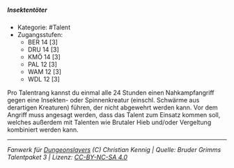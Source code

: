 <!---
Dies ist ein Fanwerk für DUNGEONSLAYERS (C) von Christian Kennig

Quellen:      [Bruder Grimms Talentpaket 3](https://www.f-space.de/ds4/downloads.html)
              [Talentbeschreibungen](https://www.f-space.de/ds4/tools-talentcards.html)
License:      [CC-BY-NC-SA 4.0](https://creativecommons.org/licenses/by-nc-sa/4.0/deed.de)
Richtlinien:  [Fanwerkrichtlinien](https://www.dungeonslayers.net/fanwerk-richtlinien/)
Autor:        Zauberlehrling
-->

  
##### Insektentöter  
- Kategorie: #Talent  
- Zugangsstufen:  
  - BER 14 [3]  
  - DRU 14 [3]  
  - KMÖ 14 [3]  
  - PAL 12 [3]  
  - WAM 12 [3]  
  - WDL 12 [3]  

Pro Talentrang kannst du einmal alle 24 Stunden einen Nahkampfangriff gegen eine Insekten- oder Spinnenkreatur (einschl. Schwärme aus derartigen Kreaturen) führen, der nicht abgewehrt werden kann. Vor dem Angriff muss angesagt werden, dass das Talent zum Einsatz kommen soll, welches außerdem mit Talenten wie Brutaler Hieb und/oder Vergeltung kombiniert werden kann.


___  
*Fanwerk für [Dungeonslayers](https://www.dungeonslayers.net/) (C) Christian Kennig | Quelle: Bruder Grimms Talentpaket 3 | Lizenz: [CC-BY-NC-SA 4.0](https://creativecommons.org/licenses/by-nc-sa/4.0/deed.de)*  